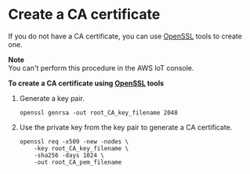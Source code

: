 # Create a CA certificate<a name="create-your-CA-cert"></a>

If you do not have a CA certificate, you can use [OpenSSL](https://www.openssl.org/) tools to create one\.

**Note**  
You can't perform this procedure in the AWS IoT console\.

**To create a CA certificate using [OpenSSL](https://www.openssl.org/) tools**

1. Generate a key pair\.

   ```
   openssl genrsa -out root_CA_key_filename 2048
   ```

1. Use the private key from the key pair to generate a CA certificate\.

   ```
   openssl req -x509 -new -nodes \
       -key root_CA_key_filename \
       -sha256 -days 1024 \
       -out root_CA_pem_filename
   ```